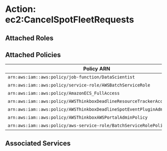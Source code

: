 # Action: ec2:CancelSpotFleetRequests

## Attached Roles

## Attached Policies

| Policy ARN | Policy Name |
|------------|-------------|
| `arn:aws:iam::aws:policy/job-function/DataScientist` | [DataScientist](../policies.md#datascientist) |
| `arn:aws:iam::aws:policy/service-role/AWSBatchServiceRole` | [AWSBatchServiceRole](../policies.md#awsbatchservicerole) |
| `arn:aws:iam::aws:policy/AmazonECS_FullAccess` | [AmazonECS_FullAccess](../policies.md#amazonecs_fullaccess) |
| `arn:aws:iam::aws:policy/AWSThinkboxDeadlineResourceTrackerAccessPolicy` | [AWSThinkboxDeadlineResourceTrackerAccessPolicy](../policies.md#awsthinkboxdeadlineresourcetrackeraccesspolicy) |
| `arn:aws:iam::aws:policy/AWSThinkboxDeadlineSpotEventPluginAdminPolicy` | [AWSThinkboxDeadlineSpotEventPluginAdminPolicy](../policies.md#awsthinkboxdeadlinespoteventpluginadminpolicy) |
| `arn:aws:iam::aws:policy/AWSThinkboxAWSPortalAdminPolicy` | [AWSThinkboxAWSPortalAdminPolicy](../policies.md#awsthinkboxawsportaladminpolicy) |
| `arn:aws:iam::aws:policy/aws-service-role/BatchServiceRolePolicy` | [BatchServiceRolePolicy](../policies.md#batchservicerolepolicy) |

## Associated Services

